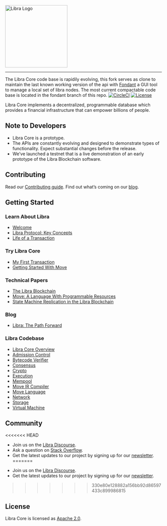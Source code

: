 <a href="https://developers.libra.org">
	<img width="200" src="./.assets/libra.png" alt="Libra Logo" />
</a>

---

The Libra Core code base is rapidily evolving, this fork serves as clone to maintain the last known working version of the api with [Fondant](https://github.com/crownemmanuel/Fondant/) a GUI tool to manage a local set of libra nodes. The most current compactable code base is located in the fondant branch of this repo.
[![CircleCI](https://circleci.com/gh/libra/libra.svg?style=shield)](https://circleci.com/gh/libra/libra)
[![License](https://img.shields.io/badge/license-Apache-green.svg)](LICENSE)

Libra Core implements a decentralized, programmable database which provides a financial infrastructure that can empower billions of people.

## Note to Developers

- Libra Core is a prototype.
- The APIs are constantly evolving and designed to demonstrate types of functionality. Expect substantial changes before the release.
- We’ve launched a testnet that is a live demonstration of an early prototype of the Libra Blockchain software.

## Contributing

Read our [Contributing guide](https://developers.libra.org/docs/community/contributing). Find out what’s coming on our [blog](https://developers.libra.org/blog/2019/06/18/the-path-forward).

## Getting Started

### Learn About Libra

- [Welcome](https://developers.libra.org/docs/welcome-to-libra)
- [Libra Protocol: Key Concepts](https://developers.libra.org/docs/libra-protocol)
- [Life of a Transaction](https://developers.libra.org/docs/life-of-a-transaction)

### Try Libra Core

- [My First Transaction](https://developers.libra.org/docs/my-first-transaction)
- [Getting Started With Move](https://developers.libra.org/docs/move-overview)

### Technical Papers

- [The Libra Blockchain](https://developers.libra.org/docs/the-libra-blockchain-paper)
- [Move: A Language With Programmable Resources](https://developers.libra.org/docs/move-paper)
- [State Machine Replication in the Libra Blockchain](https://developers.libra.org/docs/state-machine-replication-paper)

### Blog

- [Libra: The Path Forward](https://developers.libra.org/blog/2019/06/18/the-path-forward/)

### Libra Codebase

- [Libra Core Overview](https://developers.libra.org/docs/libra-core-overview)
- [Admission Control](https://developers.libra.org/docs/crates/admission-control)
- [Bytecode Verifier](https://developers.libra.org/docs/crates/bytecode-verifier)
- [Consensus](https://developers.libra.org/docs/crates/consensus)
- [Crypto](https://developers.libra.org/docs/crates/crypto)
- [Execution](https://developers.libra.org/docs/crates/execution)
- [Mempool](https://developers.libra.org/docs/crates/mempool)
- [Move IR Compiler](https://developers.libra.org/docs/crates/ir-to-bytecode)
- [Move Language](https://developers.libra.org/docs/crates/move-language)
- [Network](https://developers.libra.org/docs/crates/network)
- [Storage](https://developers.libra.org/docs/crates/storage)
- [Virtual Machine](https://developers.libra.org/docs/crates/vm)

## Community

<<<<<<< HEAD
* Join us on the [Libra Discourse](https://community.libra.org).
* Ask a question on [Stack Overflow](https://stackoverflow.com/questions/tagged/libra).
* Get the latest updates to our project by signing up for our [newsletter](https://developers.libra.org/newsletter_form).
=======
- Join us on the [Libra Discourse](https://community.libra.org).
- Get the latest updates to our project by signing up for our [newsletter](https://developers.libra.org/newsletter_form).
>>>>>>> 330e80e128882a156bb92d86597433c899986815

## License

Libra Core is licensed as [Apache 2.0](https://github.com/libra/libra/blob/master/LICENSE).
